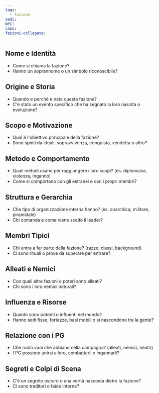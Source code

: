 ```yaml
---
tags:
  - fazione
sedi: 
NPC: 
capo: 
fazioni-collegate:
---
```

## Nome e Identità

- Come si chiama la fazione?
- Hanno un soprannome o un simbolo riconoscibile?

## Origine e Storia

- Quando e perché è nata questa fazione?
- C'è stato un evento specifico che ha segnato la loro nascita o evoluzione?

## Scopo e Motivazione

- Qual è l'obiettivo principale della fazione?
- Sono spinti da ideali, sopravvivenza, conquista, vendetta o altro?

## Metodo e Comportamento

- Quali metodi usano per raggiungere i loro scopi? (es. diplomazia, violenza, inganno)
- Come si comportano con gli estranei e con i propri membri?

## Struttura e Gerarchia

- Che tipo di organizzazione interna hanno? (es. anarchica, militare, piramidale)
- Chi comanda e come viene scelto il leader?

## Membri Tipici

- Chi entra a far parte della fazione? (razze, classi, background)
- Ci sono rituali o prove da superare per entrare?

## Alleati e Nemici

- Con quali altre fazioni o poteri sono alleati?
- Chi sono i loro nemici naturali?

## Influenza e Risorse

- Quanto sono potenti o influenti nel mondo?
- Hanno sedi fisse, fortezze, basi mobili o si nascondono tra la gente?

## Relazione con i PG

- Che ruolo vuoi che abbiano nella campagna? (alleati, nemici, neutri)
- I PG possono unirsi a loro, combatterli o ingannarli?

## Segreti e Colpi di Scena
- C'è un segreto oscuro o una verità nascosta dietro la fazione?
- Ci sono traditori o faide interne?
